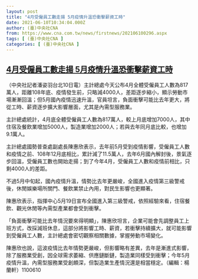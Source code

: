```yaml
---
layout: post
title: "4月受僱員工數走揚 5月疫情升溫恐衝擊薪資工時"
date: 2021-06-10T10:34:04.000Z
author: (臺)中央社CNA
from: https://www.cna.com.tw/news/firstnews/202106100296.aspx
tags: [ (臺)中央社CNA ]
categories: [ (臺)中央社CNA ]
---
```

<!--1623321244000-->
[4月受僱員工數走揚 5月疫情升溫恐衝擊薪資工時](https://www.cna.com.tw/news/firstnews/202106100296.aspx)
------

<div>
<div></div><div class="paragraph"><p>（中央社記者潘姿羽台北10日電）主計總處今天公布4月全體受僱員工人數為817萬人，距離108年底、疫情發生前，只略減4000人，差距逐步縮小，顯示勞動市場漸漸回溫；但5月國內疫情迅速升溫，官員坦言，負面衝擊可能比去年更大，將從工時、薪資逐步擴大影響層面，尤其是內需型服務業。</p><p>主計總處統計，4月底全體受僱員工人數為817萬人，較上月底增加7000人，其中住宿及餐飲業增加5000人，製造業增加2000人；若與去年同月底比較，也增加9.1萬人。</p><p>主計總處國勢普查處副處長陳惠欣表示，去年前5月受到疫情影響，受僱員工人數和疫情之前、108年12月底相比，累計減了11.5萬人，去年6月國內解封後，景氣逐步回溫，受僱員工數也開始走揚；到了今年4月，受僱員工人數和疫情前相比，只剩4000人的差距。</p><p>不過5月中旬起，國內疫情升溫，情勢比去年更嚴峻，全國進入疫情第三級警戒後，休閒娛樂場所關門、餐飲業禁止內用，對民生影響也更顯著。</p><p>陳惠欣表示，指揮中心5月19日宣布全國進入第三級警戒，依照經驗來看，住宿餐飲、觀光休閒等內需型產業都會受到衝擊。</p><p>「負面衝擊可能比去年情況要來得明顯」，陳惠欣坦言，企業可能會先調整員工上班方式，改採減班休息，這部分將影響工時、薪資，若衝擊持續擴大，就可能影響到受僱員工人數，主計總處會密切觀察相關數據，掌握勞動市場變化。</p><p>陳惠欣也說，這波疫情比去年情勢更嚴峻，但影響略有差異，去年是漸進式影響，除了服務業受創，因全球需求萎縮、供應鏈斷鏈，製造業同樣受到衝擊；今年5月疫情升溫，內需型服務業受創頗深，但製造業生產情況還是相當穩定。（編輯：楊蘭軒）1100610</p></div>
</div>
